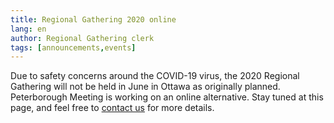 ```yaml
---
title: Regional Gathering 2020 online
lang: en
author: Regional Gathering clerk
tags: [announcements,events]
---
```


Due to safety concerns around the COVID-19 virus, the 2020 Regional Gathering will not be held in June in Ottawa as originally planned. Peterborough Meeting is working on an online alternative. Stay tuned at this page, and feel free to [contact us](/contact.html) for more details. 
